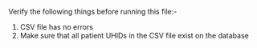 Verify the following things before running this file:-

1) CSV file has no errors
2) Make sure that all patient UHIDs in the CSV file exist on the database
   
